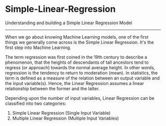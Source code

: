 # Simple-Linear-Regression
Understanding and building a Simple Linear Regression Model

-------------------------------------------------
When we go about knowing Machine Learning models, one of the first things we generally come across is the Simple Linear Regression. It's the first step into Machine Learning.

The term regression was first coined in the 19th century to describe a phenomenon, that the heights of descendants of tall ancestors tend to regress (or approach) towards the normal average height. In other words, regression is the tendency to return to moderation (mean). In statistics, the term is defined as a measure of the relation between an output variable and the input variable(s). Hence, the Linear Regression assumes a linear relationship between the former and the latter. 

Depending upon the number of input variables, Linear Regression can be classified into two categories:
1. Simple Linear Regression (Single Input Variable)
2. Multiple Linear Regression (Multiple Input Variables)
